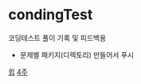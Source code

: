 # condingTest
코딩테스트 풀이 기록 및 피드백용

- 문제별 패키지(디렉토리) 만들어서 푸시


[힙](src/src/w2_shortest_path/정리.md)
[4주](src/src/w4/정리.md)
